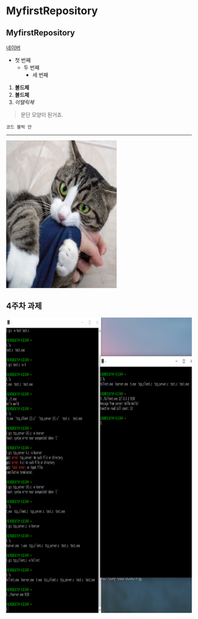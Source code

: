 # MyfirstRepository
## MyfirstRepository

[네이버](https://naver.com)

- 첫 번째
  - 두 번째
    - 세 번째
   
1. **볼드체**
2. __볼드체__
3. *이탤릭체*

>문단 모양이 된거죠.
>

```
코드 블럭 안
```
* * *

<img width="300" height="400" src="./png/cat.png"></ing>

## 4주차 과제 
<img width="600" height="800" src="./png/4주차 과제.png"></ing>
